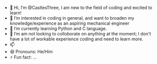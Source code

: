 - 👋 Hi, I’m @CastlesThree, I am new to the field of coding and excited to learn!
- 👀 I’m interested in coding in general, and want to broaden my knowledge/experience as an aspiring mechanical engineer
- 🌱 I’m currently learning Python and C language.
- 💞️ I’m am not looking to colloborate on anything at the moment; I don't have a lot of workable experience coding and need to learn more.
- 📫 
- 😄 Pronouns: He/Him
- ⚡ Fun fact: ...

<!---
CastlesThree/CastlesThree is a ✨ special ✨ repository because its `README.md` (this file) appears on your GitHub profile.
You can click the Preview link to take a look at your changes.
--->
